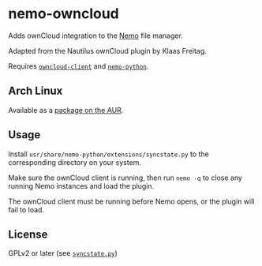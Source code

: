 # nemo-owncloud

Adds ownCloud integration to the [Nemo](https://github.com/linuxmint/nemo) file
manager.

Adapted from the Nautilus ownCloud plugin by Klaas Freitag.

Requires
[`owncloud-client`](https://www.archlinux.org/packages/community/x86_64/owncloud-client/)
and
[`nemo-python`](https://www.archlinux.org/packages/community/x86_64/nemo-python/).

## Arch Linux

Available as a
[package on the AUR](https://aur.archlinux.org/packages/nemo-owncloud-git/).

## Usage

Install `usr/share/nemo-python/extensions/syncstate.py` to the corresponding
directory on your system.

Make sure the ownCloud client is running, then run `nemo -q` to close any
running Nemo instances and load the plugin.

The ownCloud client must be running before Nemo opens, or the plugin will fail
to load.

## License

GPLv2 or later (see
[`syncstate.py`](usr/share/nemo-python/extensions/syncstate.py))

